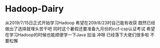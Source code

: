 # Hadoop-Dairy
从2019/7/15日正式开始学习Hadoop
希望在209/8/23时自己能有收获
既然已经做出了选择就埋头苦干吧
同时这个暑假还要准备九月份的ccf-csp认证考试
希望在学习Hadoop的时候也能顺便学一下Java
加油 冲呀 已经落下大佬们很多啦 不要松懈 

